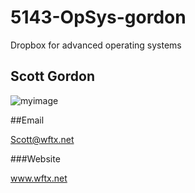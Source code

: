 # 5143-OpSys-gordon
Dropbox for advanced operating systems 

## Scott Gordon
![myimage]()

##Email 

Scott@wftx.net

###Website

www.wftx.net
